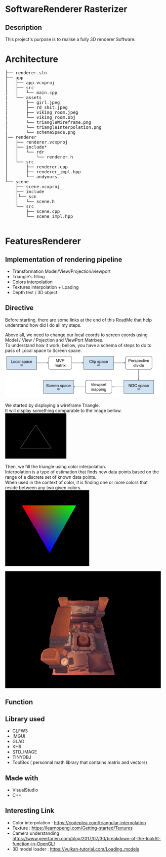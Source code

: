 SoftwareRenderer Rasterizer    
===============   


Description      
------------      

This project's purpose is to realise a fully 3D renderer Software.    


# Architecture    
<pre>
├── renderer.sln   
├── app   
│   ├── app.vcxproj   
│   ├── src   
│   │   └── main.cpp   
|   └── assets
|       ├── girl.jpeg
|       ├── rd_shit.jpeg
|       ├── viking_room.jpeg
|       └── viking_room.obj
|       └── triangleWireframe.png
|       └── triangleInterpolation.png
|       └── schemaSpace.png
│── renderer   
│   ├── renderer.vcxproj   
│   ├── include*   
│   │   └── rdr   
│   │       └── renderer.h   
│   └── src   
│       ├── renderer.cpp   
│       ├── renderer_impl.hpp   
│       └── andyours...   
└── scene   
    ├── scene.vcxproj   
    ├── include   
    │└── scn   
    │   └── scene.h   
    └── src   
        ├── scene.cpp   
        └── scene_impl.hpp   
 
</pre>
# FeaturesRenderer    

## Implementation of rendering pipeline        

- Transformation Model/View/Projection/viewport   
- Triangle's filling      
- Colors interpolation   
- Textures interpolation + Loading    
- Depth test / 3D object


## Directive    

Before starting, there are some links at the end of this ReadMe that help understand how did I do all my steps.      
    
Above all, we need to change our local coords to screen coords using Model / View / Pojection and ViewPort Matrixes.      
To understand how it work; bellow, you have a schema of steps to do to pass of Local space to Screen space.      
![Schema Space](./app/assets/schemaSpace.png)      
   
We started by displaying a wireframe Triangle.    
It will display something comparable to the Image bellow.   
![wireframe Triangle](./app/assets/triangleWireframe.png)   
     
Then, we fill the triangle using color interpolation.      
Interpolation is a type of estimation that finds new data points based on the range of a discrete set of known data points.        
When used in the context of color, it is finding one or more colors that reside between any two given colors.       
![Color Interpolation Triangle](./app/assets/triangleInterpolation.png)   


![3D Object](./app/assets/3dObject.png)    
   



Function
---------





Library used 
-------------

- GLFW3   
- IMGUI   
- GLAD   
- KHR   
- STD_IMAGE   
- TINYOBJ   
- ToolBox ( personnal math library that contains matrix and vectors)



Made with
------------
- VisualStudio
- C++

Interesting Link
----------------

- Color interpolation : https://codeplea.com/triangular-interpolation   
- Texture : https://learnopengl.com/Getting-started/Textures     
- Camera understanding : https://www.geertarien.com/blog/2017/07/30/breakdown-of-the-lookAt-function-in-OpenGL/    
- 3D model loader : https://vulkan-tutorial.com/Loading_models   






